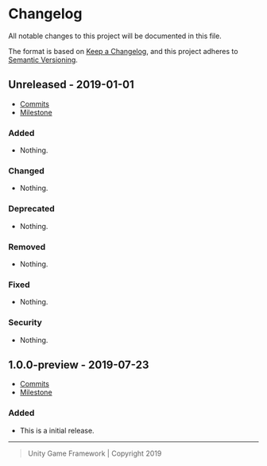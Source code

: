 # Changelog
All notable changes to this project will be documented in this file.

The format is based on [Keep a Changelog](https://keepachangelog.com/en/1.0.0/),
and this project adheres to [Semantic Versioning](https://semver.org/spec/v2.0.0.html).

## Unreleased - 2019-01-01
- [Commits](https://github.com/unity-game-framework/ugf-mvc/compare/0.0.0...0.0.0)
- [Milestone](https://github.com/unity-game-framework/ugf-mvc/milestone/0?closed=1)

### Added
- Nothing.

### Changed
- Nothing.

### Deprecated
- Nothing.

### Removed
- Nothing.

### Fixed
- Nothing.

### Security
- Nothing.

## 1.0.0-preview - 2019-07-23
- [Commits](https://github.com/unity-game-framework/ugf-mvc/compare/54bbd0a...1.0.0-preview)
- [Milestone](https://github.com/unity-game-framework/ugf-mvc/milestone/1?closed=1)

### Added
- This is a initial release.

---
> Unity Game Framework | Copyright 2019
